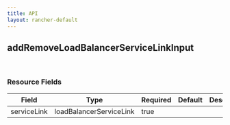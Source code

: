 ```yaml
---
title: API
layout: rancher-default
---
```


## addRemoveLoadBalancerServiceLinkInput




​​
### Resource Fields

Field | Type | Required | Default | Description
---|---|---|---|---
serviceLink | loadBalancerServiceLink | true | <no value> | 

